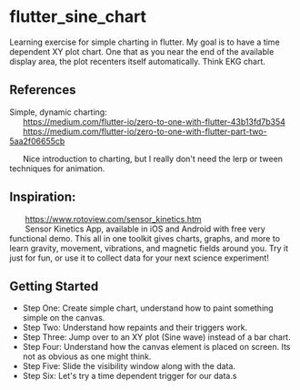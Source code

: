 # flutter_sine_chart

Learning exercise for simple charting in flutter. My goal is to have a time dependent
XY plot chart.  One that as you near the end of the available display area, the
plot recenters itself automatically.  Think EKG chart.  

## References

Simple, dynamic charting:  
&nbsp;&nbsp;&nbsp;&nbsp;&nbsp;&nbsp;https://medium.com/flutter-io/zero-to-one-with-flutter-43b13fd7b354  
&nbsp;&nbsp;&nbsp;&nbsp;&nbsp;&nbsp;https://medium.com/flutter-io/zero-to-one-with-flutter-part-two-5aa2f06655cb  

&nbsp;&nbsp;&nbsp;&nbsp;&nbsp;&nbsp;Nice introduction to charting, but I really don't need the lerp or tween techniques for animation.

## Inspiration:

&nbsp;&nbsp;&nbsp;&nbsp;&nbsp;&nbsp; https://www.rotoview.com/sensor_kinetics.htm  
&nbsp;&nbsp;&nbsp;&nbsp;&nbsp;&nbsp; Sensor Kinetics App, available in iOS and Android with free very functional demo.
This all in one toolkit gives charts, graphs, and more to learn gravity, movement, vibrations, and magnetic fields around you. Try it just for fun, or use it to collect data for your next science experiment!

## Getting Started

 - Step One: Create simple chart, understand how to paint something simple on the canvas.
 - Step Two: Understand how repaints and their triggers work.
 - Step Three: Jump over to an XY plot (Sine wave) instead of a bar chart.
 - Step Four: Understand how the canvas element is placed on screen.  Its not as obvious as one might think.  
 - Step Five: Slide the visibility window along with the data.
 - Step Six: Let's try a time dependent trigger for our data.s

